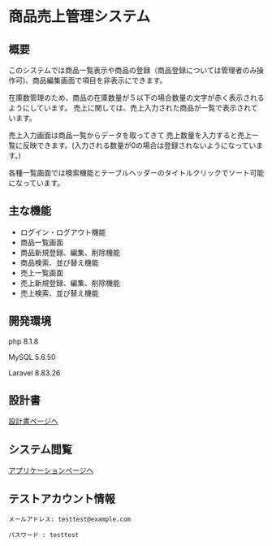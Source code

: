 # 商品売上管理システム


## 概要
このシステムでは商品一覧表示や商品の登録（商品登録については管理者のみ操作可)、商品編集画面で項目を非表示にできます。

在庫数管理のため、商品の在庫数量が５以下の場合数量の文字が赤く表示されるようにしています。
売上に関しては、売上入力された商品が一覧で表示されています。

売上入力画面は商品一覧からデータを取ってきて
売上数量を入力すると売上一覧に反映できます。(入力される数量が0の場合は登録されないようになっています。)

各種一覧画面では検索機能とテーブルヘッダーのタイトルクリックでソート可能になっています。

## 主な機能
- ログイン・ログアウト機能
- 商品一覧画面
- 商品新規登録、編集、削除機能
- 商品検索、並び替え機能
- 売上一覧画面
- 売上新規登録、編集、削除機能
- 売上検索、並び替え機能

## 開発環境
php 8.1.8

MySQL 5.6.50

Laravel 8.83.26


## 設計書

[設計書ページへ](https://docs.google.com/spreadsheets/d/1KQRXOt8SNWGNs7Z99L-7sCyh_zI6lL1G/edit#gid=1028345477)

## システム閲覧

[アプリケーションページへ](https://item-management-irie.herokuapp.com/login)

## テストアカウント情報
    メールアドレス: testtest@example.com

    パスワード : testtest
